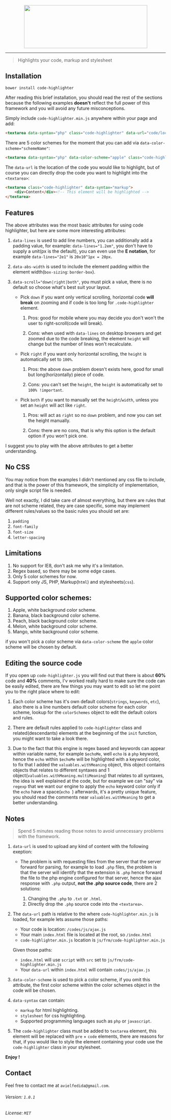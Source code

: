 <p align="center">
	<img height="135" width="387" src="http://imagizer.imageshack.us/a/img540/1338/qL3t1V.png">
</p>

---

> Highlights your code, markup and stylesheet

## Installation

```
bower install code-highlighter
```

After reading this brief installation, you should read the rest of the sections because the following examples **doesn't** reflect the full power of this framework and you will avoid any future misconceptions.

Simply include `code-highlighter.min.js` anywhere within your page and add:

```html
<textarea data-syntax="php" class="code-highlighter" data-url="code/location"></textarea>
```

There are 5 color schemes for the moment that you can add via `data-color-scheme="schemeName"`:

```html
<textarea data-syntax="php" data-color-scheme="apple" class="code-highlighter" data-url="code/location"></textarea>
```

The `data-url` is the location of the code you would like to highlight, but of course you can directly drop the code you want to highlight into the `<textarea>`:

```html
<textarea class="code-highlighter" data-syntax="markup">
    <div>Content</div><!-- This element will be highlighted -->
</textarea>
```

## Features

The above attributes was the most basic attributes for using code highlighter, but here are some more interesting attributes:

1. `data-lines` is used to add line numbers, you can additionally add a padding value, for example: `data-lines="1.2em"`, you don't have to supply a unit(px is the default), you can even use the **E notation**, for example `data-lines="2e1"` is `20x10^1px = 20px`.
2. `data-abs-width` is used to include the element padding within the element width(`box-sizing`: `border-box`).
3. `data-scroll="down|right|both"`, you must pick a value, there is no default so choose what's best suit your layout.

	* Pick `down` if you want only vertical scrolling, horizontal code **will break** on zooming and if code is too long for `.code-highlighter` element.

		1. Pros: good for mobile where you may decide you don't won't the user to right-scroll(code will break).

		2. Cons: when used with `data-lines` on desktop browsers and get zoomed due to the code breaking, the element `height` will change but the number of lines won't recalculate.

	* Pick `right` if you want only horizontal scrolling, the `height` is automatically set to `100%`.

		1. Pros: the above `down` problem doesn't exists here, good for small but long(horizontally) piece of code.

		2. Cons: you can't set the `height`, the `height` is automatically set to `100% !important`.

	* Pick `both` if you want to manually set the `height`/`width`, unless you set an `height` will act like `right`.

		1. Pros: will act as `right` so no `down` problem, and now you can set the height manually.

		2. Cons: there are no cons, that is why this option is the default option if you won't pick one.

I suggest you to play with the above attributes to get a better understanding.

## No CSS

You may notice from the examples I didn't mentioned any css file to include, and that is the power of this framework, the simplicity of implementation, only single script file is needed.

Well not exactly, I did take care of almost everything, but there are rules that are not scheme related, they are case specific, some may implement different rules/values so the basic rules you should set are:

1. `padding`
2. `font-family`
3. `font-size`
3. `letter-spacing`

## Limitations

1. No support for IE8, don't ask me why it's a limitation.
2. Regex based, so there may be some edge cases.
3. Only 5 color schemes for now.
4. Support only JS, PHP, Markup(`html`) and stylesheets(`css`).

## Supported color schemes:

1. Apple, white background color scheme.
1. Banana, black background color scheme.
1. Peach, black background color scheme.
1. Melon, white background color scheme.
1. Mango, white background color scheme.

if you won't pick a color scheme via `data-color-scheme` the `apple` color scheme will be chosen by default.

## Editing the source code

If you open up `code-highlighter.js` you will find out that there is about **60%** code and **40%** comments, I'v worked really hard to make sure the code can be easily edited, there are few things you may want to edit so let me point you to the right place where to edit:

1. Each color scheme has it's own default colors(`strings`, `keywords`, `etc`), also there is a line numbers default color scheme for each color scheme, lookup for the `colorSchemes` object to edit the default colors and rules.

2. There are default rules applied to `code-highlighter` class and related(descendants) elements at the beginning of the `init` function, you might want to take a look there.

3. Due to the fact that this engine is regex based and keywords can appear within variable name, for example `$echoMe`, well `echo` is a `php` keyword, hence the `echo` within `$echoMe` will be highlighted with a keyword color, to fix that I added the `valuables.withMeaning` object, this object contains objects that relates to different syntaxes and 1 object(`valuables.withMeaning.multiMeaning`) that relates to all syntaxes, the idea is well explained at the code, but for example we can "say" via `regexp` that we want our engine to apply the `echo` keyword color only if the `echo` have a space(`echo `) afterwards, it's a pretty unique feature, you should read the comments near `valuables.withMeaning` to get a better understanding.

## Notes

> Spend 5 minutes reading those notes to avoid unnecessary problems with the framework.

1. `data-url` is used to upload any kind of content with the following exeption:

	* The problem is with requesting files from the server that the server forward for parsing, for example to load `.php` files, the problem is that the server will identify that the extension is `.php` hence forward the file to the php engine configured for that server, hence the ajax response with `.php` output, **not the .php source code**, there are 2 solutions:

		1. Changing the `.php` to `.txt` or `.html`.
		2. Directly drop the `.php` source code into the `<textarea>`.

2. The `data-url` path is relative to the where `code-highlighter.min.js` is loaded, for example lets assume those paths:
	
	* Your code is location: `/codes/js/ajax.js`
	* Your main `index.html` file is located at the root, so `/index.html`
	* `code-highlighter.min.js` location is `js/frm/code-highlighter.min.js`
	
	Given those paths:

	* `index.html` will use `script` with `src` set to `js/frm/code-highlighter.min.js`
	* Your `data-url` within `index.html` will contain `codes/js/ajax.js`

3. `data-color-scheme` is used to pick a color scheme, if you omit this attribute, the first color scheme within the color
	schemes object in the code will be chosen.

4. `data-syntax` can contain:
	* `markup` for html highlighting.
	* `stylesheet` for css highlighting.
	* Supported programming languages such as `php` or `javascript`.

5. The `code-highlighter` class must be added to `textarea` element, this element will be replaced with `pre` + `code` elements, there are reasons for that, if you would like to style the element containing your code use the `code-highlighter` class in your stylesheet.

**Enjoy !**

## Contact

Feel free to contact me at `avielfedida@gmail.com`.

###### Version: `1.0.1`

###### License: `MIT`

